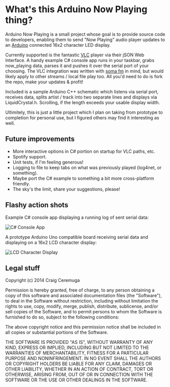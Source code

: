 What's this Arduino Now Playing thing?
=========

Arduino Now Playing is a small project whose goal is to provide source code to developers, enabling them to send "Now Playing" audio player updates to an [Arduino] connected 16x2 character LED display.

Currently supported is the fantastic [VLC] player via their jSON Web Interface. A handy example C# console app runs in your taskbar, grabs now_playing data, parses it and pushes it over the serial port of your choosing. The VLC integration was written with [soma fm] in mind, but would likely apply to other streams / local file play too. All you'd need to do is fork the repo, make your updates & profit!

Included is a sample Arduino C++ schematic which listens via serial port, receives data, splits artist / track into two separate lines and displays via LiquidCrystal.h. Scrolling, if the length exceeds your usable display width.

Ultimitely, this is just a little project which I plan on taking from prototype to completion for personal use, but I figured others may find it interesting as well.

Future improvements
----

* More interactive options in C# portion on startup for VLC paths, etc.
* Spotify support.
* Unit tests, if I'm feeling generous!
* Logging to file to keep tabs on what was previously played (log4net, or something).
* Maybe port the C# example to something a bit more cross-platform friendly.
* The sky's the limit, share your suggestions, please!

Flashy action shots
----

Example C# console app displaying a running log of sent serial data:

![C# Console App](http://i.imgur.com/EKAqgqH.jpg "C# Console App")

A prototype Arduino Uno compatible board receiving serial data and displaying on a 16x2 LCD character display:

![LCD Character Display](http://i.imgur.com/cSCjJos.jpg "LCD Character Display")

Legal stuff
-----------

Copyright (c) 2014 Craig Ceremuga

Permission is hereby granted, free of charge, to any person obtaining a copy
of this software and associated documentation files (the "Software"), to deal
in the Software without restriction, including without limitation the rights
to use, copy, modify, merge, publish, distribute, sublicense, and/or sell
copies of the Software, and to permit persons to whom the Software is
furnished to do so, subject to the following conditions:

The above copyright notice and this permission notice shall be included in all
copies or substantial portions of the Software.

THE SOFTWARE IS PROVIDED "AS IS", WITHOUT WARRANTY OF ANY KIND, EXPRESS OR
IMPLIED, INCLUDING BUT NOT LIMITED TO THE WARRANTIES OF MERCHANTABILITY,
FITNESS FOR A PARTICULAR PURPOSE AND NONINFRINGEMENT. IN NO EVENT SHALL THE
AUTHORS OR COPYRIGHT HOLDERS BE LIABLE FOR ANY CLAIM, DAMAGES OR OTHER
LIABILITY, WHETHER IN AN ACTION OF CONTRACT, TORT OR OTHERWISE, ARISING FROM,
OUT OF OR IN CONNECTION WITH THE SOFTWARE OR THE USE OR OTHER DEALINGS IN THE
SOFTWARE.

[VLC]:http://www.videolan.org/vlc/index.html
[soma fm]:http://somafm.com/
[Arduino]:http://arduino.cc/